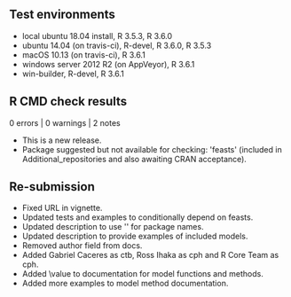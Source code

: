 ## Test environments
* local ubuntu 18.04 install, R 3.5.3, R 3.6.0
* ubuntu 14.04 (on travis-ci), R-devel, R 3.6.0, R 3.5.3
* macOS 10.13 (on travis-ci), R 3.6.1
* windows server 2012 R2 (on AppVeyor), R 3.6.1
* win-builder, R-devel, R 3.6.1

## R CMD check results

0 errors | 0 warnings | 2 notes

* This is a new release.
* Package suggested but not available for checking: 'feasts' (included in Additional_repositories and also awaiting CRAN acceptance).

## Re-submission

* Fixed URL in vignette.
* Updated tests and examples to conditionally depend on feasts.
* Updated description to use '' for package names.
* Updated description to provide examples of included models.
* Removed author field from docs.
* Added Gabriel Caceres as ctb, Ross Ihaka as cph and R Core Team as cph.
* Added \value to documentation for model functions and methods.
* Added more examples to model method documentation.
